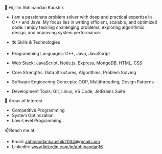 👋 Hi, I’m Abhinandan Kaushik
- I am a passionate problem solver with deep and practical expertise in C++ and Java. My focus lies in writing efficient, scalable, and optimized code. I enjoy tackling challenging problems, exploring algorithmic design, and improving system performance.

- 🛠️ Skills & Technologies
- Programming Languages: C++, Java, JavaScript
- Web Stack: JavaScript, Node.js, Express, MongoDB, HTML, CSS
- Core Strengths: Data Structures, Algorithms, Problem Solving
- Software Engineering Concepts: OOP, Multithreading, Design Patterns
- Development Tools: Git, Linux, VS Code, JetBrains Suite

🎯 Areas of Interest
- Competitive Programming
- System Optimization
- Low-Level Programming

📫Reach me at:
- Email: abhinandankaushik2004@gmail.com
- LinkedIn: www.linkedin.com/in/abhinandan16
<!---
Abhinandankaushik/Abhinandankaushik is a ✨ special ✨ repository because its `README.md` (this file) appears on your GitHub profile.
You can click the Preview link to take a look at your changes.
--->


